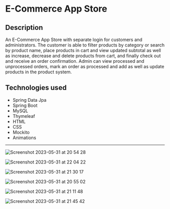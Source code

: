 # E-Commerce App Store

## Description

An E-Commerce App Store with separate login for customers and administrators. The customer is able to filter products by category or search by product name, place products in cart and view updated subtotal as well as increase, decrease and delete products from cart, and finally check out and receive an order confirmation. Admin can view processed and unprocessed orders, mark an order as processed and add as well as update products in the product system.   

## Technologies used

- Spring Data Jpa
- Spring Boot
- MySQL
- Thymeleaf
- HTML
- CSS
- Mockito
- Animations

---
![Screenshot 2023-05-31 at 20 54 28](https://github.com/AnnaAxelsson051/E-Commerce-Store-New/assets/103879144/8708aa15-2605-462b-988a-109ed60b5b09)

![Screenshot 2023-05-31 at 22 04 22](https://github.com/AnnaAxelsson051/E-Commerce-Store-New/assets/103879144/9fe8b30b-8b0e-4c2c-94ad-35ff7e27c66f)

![Screenshot 2023-05-31 at 21 30 17](https://github.com/AnnaAxelsson051/E-Commerce-Store-New/assets/103879144/51f0290c-fdae-4898-82eb-136c80e24c22)

![Screenshot 2023-05-31 at 20 55 02](https://github.com/AnnaAxelsson051/E-Commerce-Store-New/assets/103879144/30ac4a41-8669-440b-a544-dcaacf3dfbd1)

![Screenshot 2023-05-31 at 21 11 48](https://github.com/AnnaAxelsson051/E-Commerce-Store-New/assets/103879144/61180e11-f073-4400-9be5-3f0a229a0f40)

![Screenshot 2023-05-31 at 21 45 42](https://github.com/AnnaAxelsson051/E-Commerce-Store-New/assets/103879144/227d7e77-9775-4224-a18f-0c4513976483)